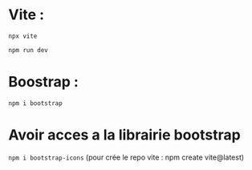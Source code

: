# Vite : 
`npx vite` 

`npm run dev`

# Boostrap : 
`npm i bootstrap`

# Avoir acces a la librairie bootstrap 
`npm i bootstrap-icons` (pour crée le repo vite : npm create vite@latest)